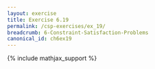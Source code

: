 ```yaml
---
layout: exercise
title: Exercise 6.19
permalink: /csp-exercises/ex_19/
breadcrumb: 6-Constraint-Satisfaction-Problems
canonical_id: ch6ex19
---
```


{% include mathjax_support %}

